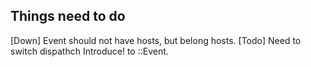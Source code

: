 ## Things need to do
[Down] Event should not have hosts, but belong hosts. 
[Todo] Need to switch dispathch Introduce! to ::Event.





